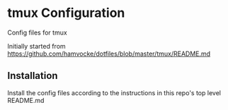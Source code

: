 
# tmux Configuration

Config files for tmux

Initially started from https://github.com/hamvocke/dotfiles/blob/master/tmux/README.md

## Installation
Install the config files according to the instructions in this repo's top level README.md
